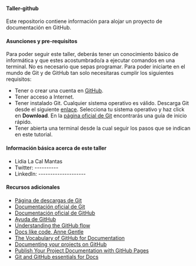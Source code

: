 #### Taller-github
Este repositorio contiene información para alojar un proyecto de documentación en GitHub.

#### Asunciones y pre-requisitos
Para poder seguir este taller, deberás tener un conocimiento básico de informática y que estes acostumbrado/a a ejecutar comandos en una terminal. No es necesario que sepas programar. Para poder iniciarte en el mundo de Git y de GitHub tan solo necesitaras cumplir los siguientes requisitos:

* Tener o crear una cuenta en [GitHub](https://github.com/join).
* Tener acceso a Internet.
* Tener instalado Git. Cualquier sistema operativo es válido. Descarga Git desde el siguiente [enlace](https://git-scm.com/downloads). Selecciona tu sistema operativo y haz click en **Download**. En la [página oficial de Git](https://git-scm.com/docs) encontrarás una guía de inicio rápido.
* Tener abierta una terminal desde la cual seguir los pasos que se indican en este tutorial.

#### Información básica acerca de este taller
* Lidia La Cal Mantas
* Twitter: ----------
* LinkedIn:  --------------------

#### Recursos adicionales
* [Página de descargas de Git](https://git-scm.com/downloads)
* [Documentación oficial de Git](https://git-scm.com/docs)
* [Documentación oficial de GitHub](https://guides.github.com/)
* [Ayuda de GitHub](https://help.github.com/)
* [Understanding the GitHub flow](https://guides.github.com/introduction/flow/)
* [Docs like code, Anne Gentle](https://www.docslikecode.com/book/)
* [The Vocabulary of GitHub for Documentation](https://www.docslikecode.com/articles/github-for-docs/)
* [Documenting your projects on GitHub](https://guides.github.com/features/wikis/)
* [Publish Your Project Documentation with GitHub Pages](https://github.blog/2016-08-22-publish-your-project-documentation-with-github-pages/)
* [Git and GitHub essentials for Docs](https://docs.microsoft.com/en-us/contribute/git-github-fundamentals)
